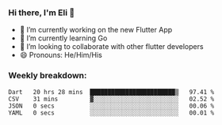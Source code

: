 ### Hi there, I'm Eli 👋
- 🔭 I’m currently working on the new Flutter App
- 🌱 I’m currently learning Go
- 🦄 I’m looking to collaborate with other flutter developers
- 😄 Pronouns: He/Him/His

### Weekly breakdown:
<!--START_SECTION:waka-->

```text
Dart   20 hrs 28 mins  ████████████████████████▒   97.41 %
CSV    31 mins         ▓░░░░░░░░░░░░░░░░░░░░░░░░   02.52 %
JSON   0 secs          ░░░░░░░░░░░░░░░░░░░░░░░░░   00.06 %
YAML   0 secs          ░░░░░░░░░░░░░░░░░░░░░░░░░   00.01 %
```

<!--END_SECTION:waka-->
